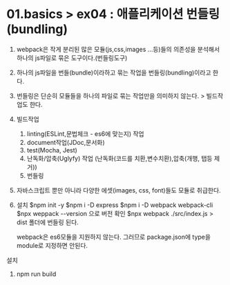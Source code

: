 # 01.basics > ex04 : 애플리케이션 번들링(bundling)

1. webpack은 작게 분리된 많은 모듈(js,css,images ...등)들의 의존성을 분석해서 하나의 js파일로 묶은 도구이다.(번들링도구)
2. 하나의 js파일을 번들(bundle)이라하고 묶는 작업을 번들링(bundling)이라고 한다. 
3. 번들링은 단순히 모듈들을 하나의 파일로 묶는 작업만을 의미하지 않는다. > 빌드작업도 한다.
4. 빌드작업
    1) linting(ESLint,문법체크 - es6에 맞는지) 작업
    2) document작업(JDoc,문서화)
    3) test(Mocha, Jest)
    4) 난독화/압축(Uglyfy) 작업 (난독화(코드를 치환,변수치환),압축(개행, 탭등 제거))
    5) 번들링
5. 자바스크립트 뿐만 아니라 다양한 에셋(images, css, font)들도 모듈로 취급한다. 
6. 설치 
    $npm init -y
    $npm i -D express
    $npm i -D webpack webpack-cli
    $npx weppack --version 으로 버전 확인
    $npx webpack ./src/index.js > dist 폴더에 번들링 된다.


    webpack은 es6모듈을 지원하지 않는다. 그러므로 package.json에 type을 module로 지정하면 안된다.




설치
1. npm run build

